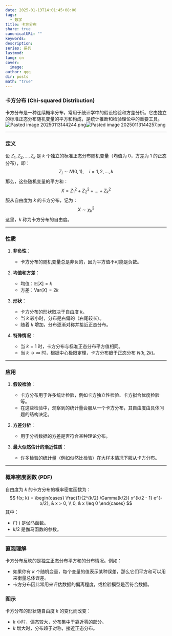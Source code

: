 ```yaml
---
date: 2025-01-13T14:01:45+08:00
tags:
  - 数学
title: 卡方分布
share: true
canonicalURL: ""
keywords: 
description: 
series: 系列
lastmod: 
lang: cn
cover:
  image: 
author: qqq
dir: posts
math: "true"
---
```


### **卡方分布 (Chi-squared Distribution)**

卡方分布是一种连续概率分布，常用于统计学中的假设检验和方差分析。它由独立的标准正态分布随机变量的平方和构成，是统计推断和检验理论中的重要工具。
![Pasted image 20250113144244.png](/images/Pasted%20image%2020250113144244.png)![Pasted image 20250113144257.png](/images/Pasted%20image%2020250113144257.png)

---

### **定义**
设 $Z_1, Z_2, \dots, Z_k$ 是 $k$ 个独立的标准正态分布随机变量（均值为 0，方差为 1 的正态分布），即：
$$
Z_i \sim N(0, 1), \quad i = 1, 2, \dots, k
$$
那么，这些随机变量的平方和：
$$
X = Z_1^2 + Z_2^2 + \dots + Z_k^2
$$
服从自由度为 $k$ 的卡方分布，记为：
$$
X \sim \chi^2_k
$$
这里，$k$ 称为卡方分布的自由度。

---

### **性质**

1. **非负性**：
   - 卡方分布的随机变量总是非负的，因为平方值不可能是负数。

2. **均值和方差**：
   - 均值：$\mathbb{E}[X] = k$
   - 方差：$\text{Var}(X) = 2k$

3. **形状**：
   - 卡方分布的形状取决于自由度 $k$。
   - 当 $k$ 较小时，分布是右偏的（右尾较长）。
   - 随着 $k$ 增加，分布逐渐对称并接近正态分布。

4. **特殊情况**：
   - 当 $k = 1$ 时，卡方分布与标准正态分布平方值相同。
   - 当 $k \to \infty$ 时，根据中心极限定理，卡方分布趋于正态分布 $N(k, 2k)$。

---

### **应用**

1. **假设检验**：
   - 卡方分布用于许多统计检验，例如卡方独立性检验、卡方拟合优度检验等。
   - 在这些检验中，观察到的统计量会服从一个卡方分布，其自由度由具体问题的结构决定。

2. **方差分析**：
   - 用于分析数据的方差是否符合某种理论分布。

3. **最大似然估计的渐近性质**：
   - 许多检验的统计量（例如似然比检验）在大样本情况下服从卡方分布。

---

### **概率密度函数 (PDF)**

自由度为 $k$ 的卡方分布的概率密度函数为：
$$
f(x; k) = 
\begin{cases} 
\frac{1}{2^{k/2} \Gamma(k/2)} x^{k/2 - 1} e^{-x/2}, & x > 0, \\
0, & x \leq 0
\end{cases}
$$
其中：
- $\Gamma(\cdot)$ 是伽马函数。
- $k/2$ 是伽马函数的参数。

---

### **直观理解**
卡方分布反映的是独立正态分布平方和的分布情况。例如：
- 如果你有 $k$ 个随机变量，每个变量的值表示某种误差，那么它们平方和可以用来衡量总体误差。
- 卡方分布因此常用来评估数据的偏离程度，或检验模型是否符合数据。

### **图示**
卡方分布的形状随自由度 $k$ 的变化而改变：
- $k$ 小时，偏态较大，分布集中于靠近零的部分。
- $k$ 增大时，分布趋于对称，接近正态分布。

